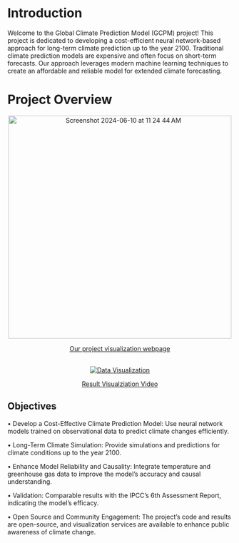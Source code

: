 # Introduction

Welcome to the Global Climate Prediction Model (GCPM) project! This project is dedicated to developing a cost-efficient neural network-based approach for long-term climate prediction up to the year 2100. Traditional climate prediction models are expensive and often focus on short-term forecasts. Our approach leverages modern machine learning techniques to create an affordable and reliable model for extended climate forecasting.

# Project Overview


<!-- Screenshot with a link to your webpage -->
<div align="center">
  <a href="https://climateprediction.xyz" target="_blank">
    <img width="500" alt="Screenshot 2024-06-10 at 11 24 44 AM" src="https://github.com/ClimatePrediction2100/.github/assets/70141850/ebcf1884-2e71-4c80-b3f1-9b2727073715">
  </a>
  <p><a href="https://climateprediction.xyz" target="_blank">Our project visualization webpage</a></p>
</div>

<!-- Add some spacing between elements -->
<br>


<div align="center">
  <a href="https://youtu.be/IabjwhqKuio" target="_blank">
    <img src="http://img.youtube.com/vi/IabjwhqKuio/0.jpg" alt="Data Visualization">
  </a>
  <p><a href="https://youtu.be/IabjwhqKuio" target="_blank">Result Visualziation Video</a></p>
</div>





## Objectives

•	Develop a Cost-Effective Climate Prediction Model: Use neural network models trained on observational data to predict climate changes efficiently.

•	Long-Term Climate Simulation: Provide simulations and predictions for climate conditions up to the year 2100.

•	Enhance Model Reliability and Causality: Integrate temperature and greenhouse gas data to improve the model’s accuracy and causal understanding.

•	Validation: Comparable results with the IPCC’s 6th Assessment Report, indicating the model’s efficacy.

•	Open Source and Community Engagement: The project’s code and results are open-source, and visualization services are available to enhance public awareness of climate change.
